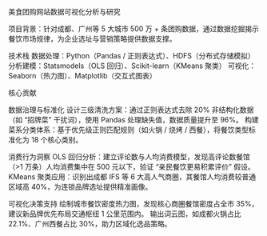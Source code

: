 美食团购网站数据可视化分析与研究

项目背景：针对成都、广州等 5 大城市 500 万 + 条团购数据，通过数据挖掘揭示餐饮市场规律，为企业选址与营销策略提供数据支撑。

技术栈
数据处理：Python（Pandas / 正则表达式）、HDFS（分布式存储模拟）
分析建模：Statsmodels（OLS 回归）、Scikit-learn（KMeans 聚类）
可视化：Seaborn（热力图）、Matplotlib（交互式图表）

核心贡献

数据治理与标准化
设计三级清洗方案：通过正则表达式去除 20% 非结构化数据（如 “招牌菜” 干扰词），使用 Pandas 处理缺失值，数据质量提升至 96%。
构建菜系分类体系：基于优先级正则匹配规则（如火锅 / 烧烤 / 西餐），将餐饮类型标准化为 18 个核心类别。

消费行为洞察
OLS 回归分析：建立评论数与人均消费模型，发现高评论数餐馆（>1 万条）人均消费集中在 500 元以下，验证 “亲民餐饮更易积累评价” 假设。
KMeans 聚类应用：识别出成都 IFS 等 6 大高人气商圈，其餐馆人均消费较普通区域高 40%，为连锁品牌选址提供精准画像。

可视化决策支持
绘制城市餐饮密度热力图，发现核心商圈餐馆密度占全市 35%，建议新品牌优先布局交通枢纽 1 公里范围内。
输出词云图，如成都火锅占比 22.1%、广州西餐占比 30%，助力区域化选品策略。

